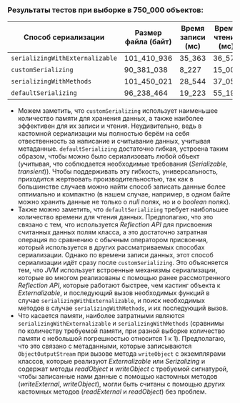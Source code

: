 ### Результаты тестов при выборке в 750_000 объектов:
| Способ сериализации             | Размер файла (байт) | Время записи (мс) | Время чтения (мс) |
|---------------------------------|---------------------|-------------------|-------------------|
| `serializingWithExternalizable` | 101_410_936         | 35_363            | 36_573            |
| `customSerializing`             | 90_381_038          | 8_227             | 15_009            |
| `serializingWithMethods`        | 101_450_021         | 28_544            | 37_059            |
| `defaultSerializing`            | 96_238_464          | 19_223            | 55_191            |
- Можем заметить, что `customSerializing` использует наименьшее количество памяти для хранения данных,
а также наиболее эффективен для их записи и чтения. Неудивительно, ведь в кастомной сериализации мы
полностью берём на себя отвественность за написание и считывание данных, учитывая метаданные.
`defaultSerializing` достаточно гибкая, устроена таким образом, чтобы можно было сериализовать любой объект
(учитывая, что соблюдается необходимые требования (*Serializable*, *transient*)).
Чтобы поддерживать эту гибкость, универсальность, приходится жертвовать производительностью, так как в большинстве случаев
можно найти способ записать данные более оптимально и компактно (в нашем случае, например, в одном байте можно хранить
данные не только о *null* полях, но и о *boolean* полях).
- Также можно заметить, что `defaultSerializing` требует наибольшее количество времени для чтения данных.
Предполагаю, что это связано с тем, что используется *Reflection API* для присвоения считанных данных полям класса,
а это достаточно затратная операция по сравнению с обычным оператором присвоения, который используется в других
рассматриваемых способах сериализации. Однако по времени записи данных, этот способ сериализации идёт сразу после
`customSerializing`. Это объясняется тем, что *JVM* использует встроенные механизмы сериализации, которые во многом
реализованы с помощью ранее рассмотренного *Reflection API*, которые работают быстрее, чем кастинг объекта к
*Externalizable*, и последующий вызов необходимых функций в случае `serializingWithExternalizable`, и поиск необходимых
методов в случае `serializingWithMethods`, и их последующий вызов.
- Что касается памяти, наиболее затратными являются `serializingWithExternalizable` и `serializingWithMethods`
(сравнимы по количеству требуемой памяти, при разной выборке количество памяти с небольшой погрешностью относится 1 к 1).
Предполагаю, что это связано с метаданными, которые записываются `ObjectOutputStream` при вызове метода `writeObject`
с экземплярами классов, которые реализуют *Externalizable* или *Serizalizing* и содержат методы *readObject*
и *writeObject* с требуемой сигнатурой, чтобы записанные нами данные с помощью кастомных методов
(*writeExternal*, *writeObject*), могли быть считаны с помощью других кастомных методов (*readExternal* и *readObject*)
без проблем.